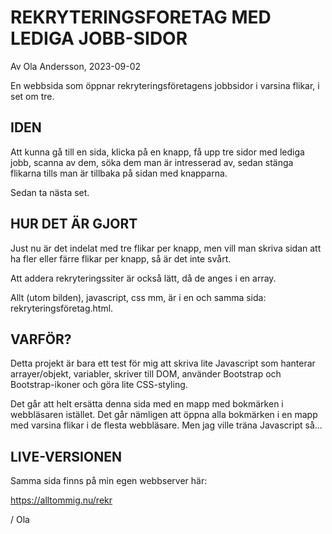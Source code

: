 # REKRYTERINGSFORETAG MED LEDIGA JOBB-SIDOR
Av Ola Andersson, 2023-09-02

En webbsida som öppnar rekryteringsföretagens jobbsidor i varsina flikar, i set om tre.

## IDEN

Att kunna gå till en sida, klicka på en knapp, få upp tre sidor med lediga jobb, scanna av dem, söka dem man är intresserad av, sedan stänga flikarna tills man är tillbaka på sidan med knapparna. 

Sedan ta nästa set. 

## HUR DET ÄR GJORT

Just nu är det indelat med tre flikar per knapp, men vill man skriva sidan att ha fler eller färre flikar per knapp, så är det inte svårt.

Att addera rekryteringssiter är också lätt, då de anges i en array. 

Allt (utom bilden), javascript, css mm, är i en och samma sida: rekryteringsföretag.html.

## VARFÖR?

Detta projekt är bara ett test för mig att skriva lite Javascript som hanterar arrayer/objekt, variabler, skriver till DOM, använder Bootstrap och Bootstrap-ikoner och göra lite CSS-styling.

Det går att helt ersätta denna sida med en mapp med bokmärken i webbläsaren istället. Det går nämligen att öppna alla bokmärken i en mapp med varsina flikar i de flesta webbläsare. Men jag ville träna Javascript så...

## LIVE-VERSIONEN
Samma sida finns på min egen webbserver här:

https://alltommig.nu/rekr


/ Ola

